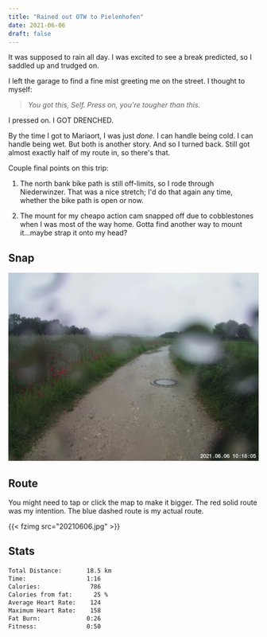 ```yaml
---
title: "Rained out OTW to Pielenhofen"
date: 2021-06-06
draft: false
---
```


It was supposed to rain all day.  I was excited to see a break predicted, so I saddled up and trudged on.

I left the garage to find a fine mist greeting me on the street.  I thought to myself:

> _You got this, Self.  Press on, you're tougher than this._

I pressed on.  I GOT DRENCHED.

By the time I got to Mariaort, I was just _done._  I can handle being cold.  I can handle being wet.  But both is another story.  And so I turned back.  Still got almost exactly half of my route in, so there's that.

Couple final points on this trip:  

1. The north bank bike path is still off-limits, so I rode through Niederwinzer.  That was a nice stretch; I'd do that again any time, whether the bike path is open or now.

2. The mount for my cheapo action cam snapped off due to cobblestones when I was most of the way home.  Gotta find another way to mount it...maybe strap it onto my head?



## Snap

![](IMG210606-101805F.jpeg)  



## Route
You might need to tap or click the map to make it bigger.  The red solid route was my intention.  The blue dashed route is my actual route.  

{{< fzimg src="20210606.jpg" >}}

## Stats

```
Total Distance:       18.5 km 
Time:                 1:16 
Calories:              786
Calories from fat:      25 %
Average Heart Rate:    124
Maximum Heart Rate:    158
Fat Burn:             0:26
Fitness:              0:50
```

